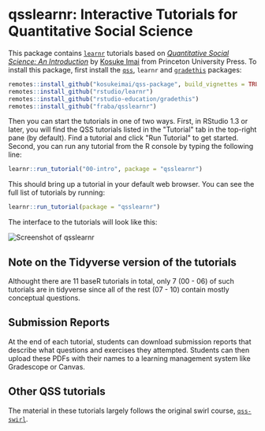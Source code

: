 # qsslearnr: Interactive Tutorials for Quantitative Social Science

This package contains [`learnr`](https://rstudio.github.io/learnr/index.html) tutorials based on [*Quantitative Social Science: An Introduction*](http://qss.princeton.press/) by [Kosuke Imai](https://imai.fas.harvard.edu/) from Princeton University Press. To install this package, first install the [`qss`](https://github.com/kosukeimai/qss-package),  `learnr` and [`gradethis`](https://github.com/rstudio-education/gradethis) packages:

``` r
remotes::install_github("kosukeimai/qss-package", build_vignettes = TRUE)
remotes::install_github("rstudio/learnr")
remotes::install_github("rstudio-education/gradethis")
remotes::install_github("fraba/qsslearnr")
```

Then you can start the tutorials in one of two ways. First, in RStudio 1.3 or later, you will find the QSS tutorials listed in the "Tutorial" tab in the top-right pane (by default). Find a tutorial and click "Run Tutorial" to get started. Second, you can run any tutorial from the R console by typing the following line: 

``` r
learnr::run_tutorial("00-intro", package = "qsslearnr")
```

This should bring up a tutorial in your default web browser. You can see the full list of tutorials by running:

``` r
learnr::run_tutorial(package = "qsslearnr")
```

The interface to the tutorials will look like this:

![Screenshot of qsslearnr](man/figures/qsslearnr-screenshot.png)

## Note on the Tidyverse version of the tutorials

Althought there are 11 baseR tutorials in total, only 7 (00 - 06) of such tutorials are in tidyverse since all of the rest (07 - 10) contain mostly conceptual questions. 

## Submission Reports

At the end of each tutorial, students can download submission reports that describe what questions and exercises they attempted. Students can then upload these PDFs with their names to a learning management system like Gradescope or Canvas. 

## Other QSS tutorials

The material in these tutorials largely follows the original swirl course, [`qss-swirl`](https://github.com/kosukeimai/qss-swirl). 
